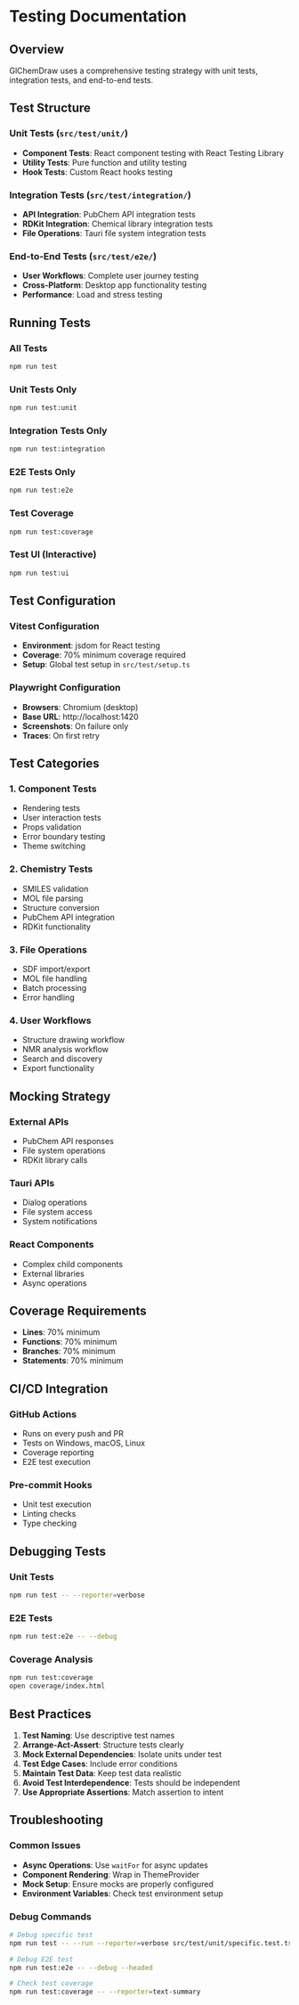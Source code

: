 # Testing Documentation

## Overview
GlChemDraw uses a comprehensive testing strategy with unit tests, integration tests, and end-to-end tests.

## Test Structure

### Unit Tests (`src/test/unit/`)
- **Component Tests**: React component testing with React Testing Library
- **Utility Tests**: Pure function and utility testing
- **Hook Tests**: Custom React hooks testing

### Integration Tests (`src/test/integration/`)
- **API Integration**: PubChem API integration tests
- **RDKit Integration**: Chemical library integration tests
- **File Operations**: Tauri file system integration tests

### End-to-End Tests (`src/test/e2e/`)
- **User Workflows**: Complete user journey testing
- **Cross-Platform**: Desktop app functionality testing
- **Performance**: Load and stress testing

## Running Tests

### All Tests
```bash
npm run test
```

### Unit Tests Only
```bash
npm run test:unit
```

### Integration Tests Only
```bash
npm run test:integration
```

### E2E Tests Only
```bash
npm run test:e2e
```

### Test Coverage
```bash
npm run test:coverage
```

### Test UI (Interactive)
```bash
npm run test:ui
```

## Test Configuration

### Vitest Configuration
- **Environment**: jsdom for React testing
- **Coverage**: 70% minimum coverage required
- **Setup**: Global test setup in `src/test/setup.ts`

### Playwright Configuration
- **Browsers**: Chromium (desktop)
- **Base URL**: http://localhost:1420
- **Screenshots**: On failure only
- **Traces**: On first retry

## Test Categories

### 1. Component Tests
- Rendering tests
- User interaction tests
- Props validation
- Error boundary testing
- Theme switching

### 2. Chemistry Tests
- SMILES validation
- MOL file parsing
- Structure conversion
- PubChem API integration
- RDKit functionality

### 3. File Operations
- SDF import/export
- MOL file handling
- Batch processing
- Error handling

### 4. User Workflows
- Structure drawing workflow
- NMR analysis workflow
- Search and discovery
- Export functionality

## Mocking Strategy

### External APIs
- PubChem API responses
- File system operations
- RDKit library calls

### Tauri APIs
- Dialog operations
- File system access
- System notifications

### React Components
- Complex child components
- External libraries
- Async operations

## Coverage Requirements

- **Lines**: 70% minimum
- **Functions**: 70% minimum
- **Branches**: 70% minimum
- **Statements**: 70% minimum

## CI/CD Integration

### GitHub Actions
- Runs on every push and PR
- Tests on Windows, macOS, Linux
- Coverage reporting
- E2E test execution

### Pre-commit Hooks
- Unit test execution
- Linting checks
- Type checking

## Debugging Tests

### Unit Tests
```bash
npm run test -- --reporter=verbose
```

### E2E Tests
```bash
npm run test:e2e -- --debug
```

### Coverage Analysis
```bash
npm run test:coverage
open coverage/index.html
```

## Best Practices

1. **Test Naming**: Use descriptive test names
2. **Arrange-Act-Assert**: Structure tests clearly
3. **Mock External Dependencies**: Isolate units under test
4. **Test Edge Cases**: Include error conditions
5. **Maintain Test Data**: Keep test data realistic
6. **Avoid Test Interdependence**: Tests should be independent
7. **Use Appropriate Assertions**: Match assertion to intent

## Troubleshooting

### Common Issues
- **Async Operations**: Use `waitFor` for async updates
- **Component Rendering**: Wrap in ThemeProvider
- **Mock Setup**: Ensure mocks are properly configured
- **Environment Variables**: Check test environment setup

### Debug Commands
```bash
# Debug specific test
npm run test -- --run --reporter=verbose src/test/unit/specific.test.ts

# Debug E2E test
npm run test:e2e -- --debug --headed

# Check test coverage
npm run test:coverage -- --reporter=text-summary
```
